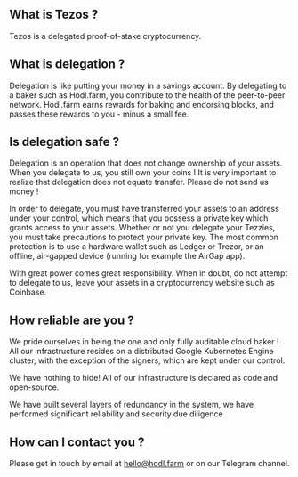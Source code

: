 ## What is Tezos ?

Tezos is a delegated proof-of-stake cryptocurrency.

## What is delegation ?

Delegation is like putting your money in a savings account. By delegating to a baker such as Hodl.farm, you contribute to the health of the peer-to-peer network. Hodl.farm earns rewards for baking and endorsing blocks, and passes these rewards to you - minus a small fee.

## Is delegation safe ?

Delegation is an operation that does not change ownership of your assets. When you delegate to us, you still own your coins ! It is very important to realize that delegation does not equate transfer. Please do not send us money !

In order to delegate, you must have transferred your assets to an address under your control, which means that you possess a private key which grants access to your assets. Whether or not you delegate your Tezzies, you must take precautions to protect your private key. The most common protection is to use a hardware wallet such as Ledger or Trezor, or an offline, air-gapped device (running for example the AirGap app).

With great power comes great responsibility. When in doubt, do not attempt to delegate to us, leave your assets in a cryptocurrency website such as Coinbase.

## How reliable are you ?

We pride ourselves in being the one and only fully auditable cloud baker ! All our infrastructure resides on a distributed Google Kubernetes Engine cluster, with the exception of the signers, which are kept under our control.

We have nothing to hide! All of our infrastructure is declared as code and open-source.

We have built several layers of redundancy in the system, we have performed significant reliability and security due diligence

## How can I contact you ?

Please get in touch by email at hello@hodl.farm or on our Telegram channel.
